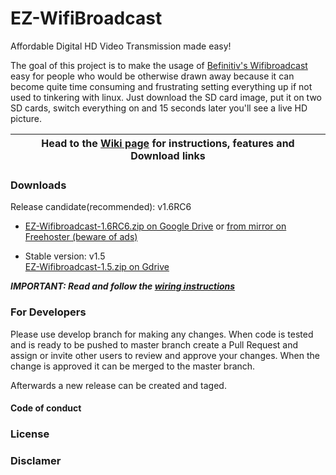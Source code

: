 # EZ-WifiBroadcast
Affordable Digital HD Video Transmission made easy!

The goal of this project is to make the usage of [Befinitiv's Wifibroadcast](https://befinitiv.wordpress.com/wifibroadcast-analog-like-transmission-of-live-video-data/) easy for people who would be otherwise drawn away because it can become quite time consuming and frustrating setting everything up if not used to tinkering with linux. Just download the SD card image, put it on two SD cards, switch everything on and 15 seconds later you'll see a live HD picture.

|Head to the [Wiki page](https://github.com/bortek/EZ-WifiBroadcast/wiki) for instructions, features and Download links|
|:-----:|

### Downloads ###

Release candidate(recommended): v1.6RC6  
* [EZ-Wifibroadcast-1.6RC6.zip on Google Drive](https://drive.google.com/open?id=1OgKU4dQoQWsV4T4tVOjq_XM0VrXMXaxs) or [from mirror on Freehoster (beware of ads)](https://www.file-upload.net/en/download-13063079/EZ-Wifibroadcast-1.6RC6.zip.html)


* Stable version: v1.5  
[EZ-Wifibroadcast-1.5.zip on Gdrive](https://drive.google.com/uc?id=0B8ke2EKPqvORdDNkSTdwNDZQZnc&export=download)

_**IMPORTANT: Read and follow the [wiring instructions](https://github.com/bortek/EZ-WifiBroadcast/wiki/Wiring)**_



### For Developers ### 

Please use develop branch for making any changes. When code is tested and is ready to be pushed to master branch create a Pull Request and assign or invite other users to review and approve your changes. When the change is approved it can be merged to the master branch.

Afterwards a new release can be created and taged. 

#### Code of conduct ####
  
### License ###

### Disclamer ###
